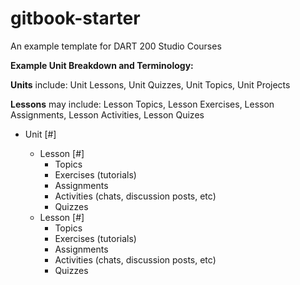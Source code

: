 # gitbook-starter

An example template for DART 200 Studio Courses

**Example Unit Breakdown and Terminology:**

**Units** include: Unit Lessons, Unit Quizzes, Unit Topics, Unit Projects

**Lessons** may include: Lesson Topics, Lesson Exercises, Lesson Assignments, Lesson Activities, Lesson Quizes

* Unit \[\#\]

  * Lesson \[\#\]
    * Topics
    * Exercises \(tutorials\)
    * Assignments
    * Activities \(chats, discussion posts, etc\)
    * Quizzes
  * Lesson \[\#\]
    * Topics
    * Exercises \(tutorials\)
    * Assignments
    * Activities \(chats, discussion posts, etc\)
    * Quizzes



